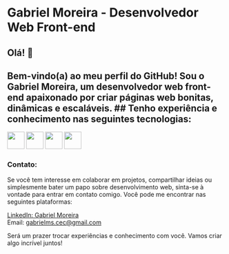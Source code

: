 # Gabriel Moreira - Desenvolvedor Web Front-end

## Olá! 👋
## Bem-vindo(a) ao meu perfil do GitHub! Sou o Gabriel Moreira, um desenvolvedor web front-end apaixonado por criar páginas web bonitas, dinâmicas e escaláveis. ## Tenho experiência e conhecimento nas seguintes tecnologias:

<img src="https://cdn.jsdelivr.net/gh/devicons/devicon/icons/javascript/javascript-original.svg" width="40" height="40"/>
<img src="https://cdn.jsdelivr.net/gh/devicons/devicon/icons/react/react-original-wordmark.svg" width="40" height="40"/>
<img src="https://cdn.jsdelivr.net/gh/devicons/devicon/icons/bootstrap/bootstrap-plain.svg" width="40" height="40"/>
<img src="https://cdn.jsdelivr.net/gh/devicons/devicon/icons/nodejs/nodejs-original.svg" width="40" height="40"/>

<!--# Projetos e Contribuições
Ao longo da minha trajetória aprendendo a desenvolver, trabalhei em diversos projetos interessantes e fiz algumas contribuições para a comunidade de desenvolvimento. Alguns dos meus destaques incluem:

Projeto 1: Uma descrição breve do projeto 1.
Projeto 2: Uma descrição breve do projeto 2.
Contribuição 1: Contribuição feita para um projeto de código aberto.
Contribuição 2: Contribuição feita para outro projeto de código aberto.
Sinta-se à vontade para explorar esses projetos e contribuições. Eles demonstram minha habilidade de trabalhar em equipe, resolver problemas e desenvolver soluções de alta qualidade.-->

### Contato:
Se você tem interesse em colaborar em projetos, compartilhar ideias ou simplesmente bater um papo sobre desenvolvimento web, sinta-se à vontade para entrar em contato comigo. Você pode me encontrar nas seguintes plataformas:

[LinkedIn: Gabriel Moreira](https://www.linkedin.com/in/gabrielmsdev/)<br>
Email: gabrielms.cec@gmail.com

Será um prazer trocar experiências e conhecimento com você. Vamos criar algo incrível juntos!
